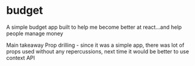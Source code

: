 # budget

A simple budget app built to help me become better at react...and help people manage money

Main takeaway
  Prop drilling - since it was a simple app, there was lot of props used without any repercussions, next time it would be better to use context API
